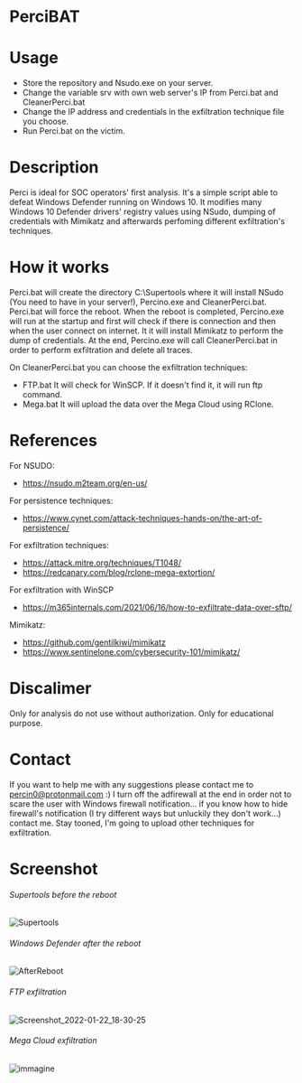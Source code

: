 # PerciBAT

# Usage
- Store the repository and Nsudo.exe on your server.
- Change the variable srv with own web server's IP from Perci.bat and CleanerPerci.bat
- Change the IP address and credentials in the exfiltration technique file you choose.
- Run Perci.bat on the victim.

# Description
Perci is ideal for SOC operators' first analysis. It's a simple script able to defeat Windows Defender running on Windows 10. It modifies many Windows 10 Defender drivers' registry values using NSudo, dumping of credentials with Mimikatz and afterwards perfoming different exfiltration's techniques.

# How it works
Perci.bat will create the directory C:\Supertools where it will install NSudo (You need to have in your server!), Percino.exe and CleanerPerci.bat. 
Perci.bat will force the reboot.
When the reboot is completed, Percino.exe will run at the startup and first will check if there is connection and then when the user connect on internet. It it will install Mimikatz to perform the dump of credentials. At the end, Percino.exe will call CleanerPerci.bat in order to perform exfiltration and delete all traces.

On CleanerPerci.bat you can choose the exfiltration techniques:
- FTP.bat
It will check for WinSCP. If it doesn't find it, it will run ftp command.
- Mega.bat
It will upload the data over the Mega Cloud using RClone.


# References
For NSUDO:
- https://nsudo.m2team.org/en-us/

For persistence techniques:
- https://www.cynet.com/attack-techniques-hands-on/the-art-of-persistence/

For exfiltration techniques:
- https://attack.mitre.org/techniques/T1048/
- https://redcanary.com/blog/rclone-mega-extortion/

For exfiltration with WinSCP
- https://m365internals.com/2021/06/16/how-to-exfiltrate-data-over-sftp/

Mimikatz:
- https://github.com/gentilkiwi/mimikatz
- https://www.sentinelone.com/cybersecurity-101/mimikatz/


# Discalimer 
Only for analysis do not use without authorization. Only for educational purpose.

# Contact
If you want to help me with any suggestions please contact me to percin0@protonmail.com :) I turn off the adfirewall at the end in order not to scare the user with Windows firewall notification... if you know how to hide firewall's notification (I try different ways but unluckily they don't work...) contact me.
Stay tooned, I'm going to upload other techniques for exfiltration. 

# Screenshot
###### Supertools before the reboot

![Supertools](https://user-images.githubusercontent.com/94323404/150620573-c724053d-86d7-4716-aa4c-756e4d732ede.PNG)


###### Windows Defender after the reboot

![AfterReboot](https://user-images.githubusercontent.com/94323404/150620584-f4145ff9-06a6-471a-9645-8f051954a6e9.PNG)

###### FTP exfiltration 
![Screenshot_2022-01-22_18-30-25](https://user-images.githubusercontent.com/94323404/150651110-8dbeb397-25ce-4f56-8fe7-9ad62c7eada6.png)

###### Mega Cloud exfiltration

![immagine](https://user-images.githubusercontent.com/94323404/150651826-ebf9ca7c-ae0e-4783-afaa-d44bb0854112.png)
